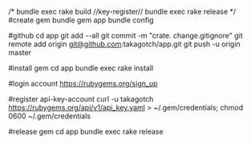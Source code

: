 /*
bundle exec rake build
//key-register//
bundle exec rake release
*/
#create gem
bundle gem app
bundle config

#github
cd app
git add --all
git commit -m "crate. change.gitignore"
git remote add origin git@github.com:takagotch/app.git
git push -u origin master

#install gem
cd app
bundle exec rake install

#login account 
https://rubygems.org/sign_up

#register api-key-account
curl -u takagotch https://rubygems.org/api/v1/api_key.yaml > ~/.gem/credentials; chmod 0600 ~/.gem/credentials

#release gem
cd app
bundle exec rake release



